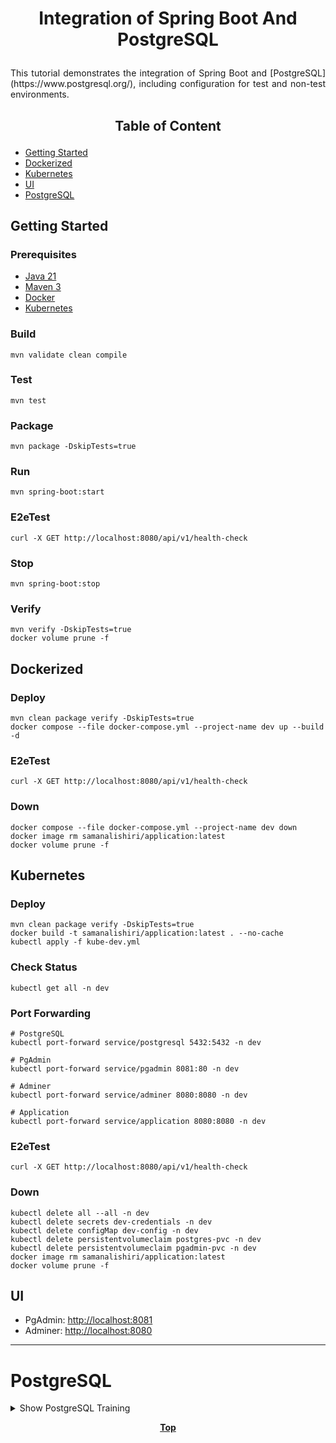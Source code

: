 # <p align="center">Integration of Spring Boot And PostgreSQL</p>

<p align="justify">
This tutorial demonstrates the integration of Spring Boot and [PostgreSQL](https://www.postgresql.org/), including configuration for test and non-test environments.
</p>

## <p align="center"> Table of Content </p>

* [Getting Started](#getting-started)
* [Dockerized](#dockerized)
* [Kubernetes](#kubernetes)
* [UI](#ui)
* [PostgreSQL](#postgresql)

## Getting Started

### Prerequisites

* [Java 21](https://www.oracle.com/java/technologies/downloads)
* [Maven 3](https://maven.apache.org/index.html)
* [Docker](https://www.docker.com)
* [Kubernetes](https://kubernetes.io)

### Build

```shell
mvn validate clean compile 
```

### Test

```shell
mvn test
```

### Package

```shell
mvn package -DskipTests=true
```

### Run

```shell
mvn spring-boot:start
```

### E2eTest

```shell
curl -X GET http://localhost:8080/api/v1/health-check
```

### Stop

```shell
mvn spring-boot:stop
```

### Verify

```shell
mvn verify -DskipTests=true
docker volume prune -f
```

## Dockerized

### Deploy

```shell
mvn clean package verify -DskipTests=true
docker compose --file docker-compose.yml --project-name dev up --build -d
```

### E2eTest

```shell
curl -X GET http://localhost:8080/api/v1/health-check
```

### Down

```shell
docker compose --file docker-compose.yml --project-name dev down
docker image rm samanalishiri/application:latest
docker volume prune -f
```

## Kubernetes

### Deploy

```shell
mvn clean package verify -DskipTests=true
docker build -t samanalishiri/application:latest . --no-cache
kubectl apply -f kube-dev.yml
```

### Check Status

```shell
kubectl get all -n dev
```

### Port Forwarding

```shell
# PostgreSQL
kubectl port-forward service/postgresql 5432:5432 -n dev

# PgAdmin
kubectl port-forward service/pgadmin 8081:80 -n dev

# Adminer
kubectl port-forward service/adminer 8080:8080 -n dev

# Application
kubectl port-forward service/application 8080:8080 -n dev
```

### E2eTest

```shell
curl -X GET http://localhost:8080/api/v1/health-check
```

### Down

```shell
kubectl delete all --all -n dev
kubectl delete secrets dev-credentials -n dev
kubectl delete configMap dev-config -n dev
kubectl delete persistentvolumeclaim postgres-pvc -n dev
kubectl delete persistentvolumeclaim pgadmin-pvc -n dev
docker image rm samanalishiri/application:latest
docker volume prune -f
```

## UI

* PgAdmin: [http://localhost:8081](http://localhost:8081)
* Adminer: [http://localhost:8080](http://localhost:8080)

---

# PostgreSQL

<details>
<summary>Show PostgreSQL Training</summary>

## PostgreSQL

<p align="justify">
For more information about PostgreSQL see the [PostgreSQL database](https://www.postgresql.org/).
</p>

### URL

The URL follows the syntax that mentioned below.

```yaml
url: jdbc:postgresql://host:port/database-name
```

### Service Commands

```shell
# try to connect
sudo -u postgres psql postgres

# change password
alter user postgres with password 'password';

# exit from postgres database
type: \q

# how to create user?
sudo -u postgres createuser -D -A -P user-name
# example
sudo -u postgres createuser -D -A -P test_user

# how to create database?
sudo -u postgres createdb -O user-name db-name
# example
sudo -u postgres createdb -O test_user test_db

# how to run sql file?
sudo -u user-name psql -d db-name -f file-name.sql
# example
sudo -u test_user psql -d test_db -f test_db_schema.sql
```

</details>

**<p align="center"> [Top](#integration-of-spring-boot-and-postgresql) </p>**